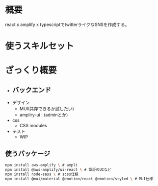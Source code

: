 # 概要
react x amplify x typescriptでtwitterライクなSNSを作成する。

# 使うスキルセット

# ざっくり概要

- バックエンド
  - 
- デザイン
  - MUI(共存できるか試したい)
  - ampliry-ui : (adminとか)
- css
  - CSS modules
- テスト
  - WIP

## 使うパッケージ

```sh
npm install aws-amplify \ # ampli
npm install @aws-amplify/ui-react \ # 認証のUIなど
npm install node-sass \ # scss仕様
npm install @mui/material @emotion/react @emotion/styled \ # MUI仕様

```

## 